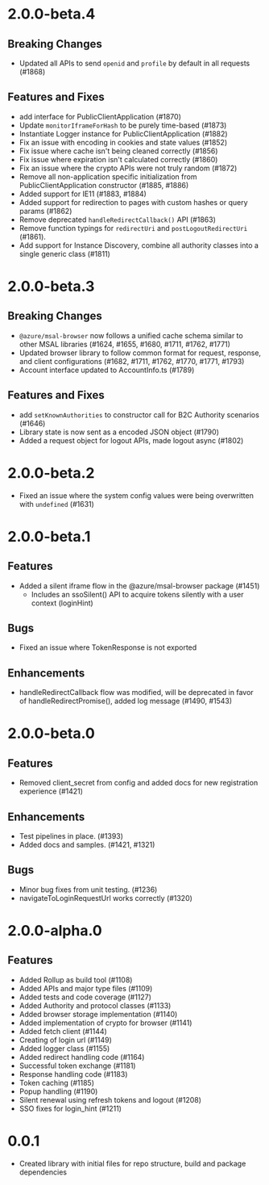 # 2.0.0-beta.4
## Breaking Changes
* Updated all APIs to send `openid` and `profile` by default in all requests (#1868)

## Features and Fixes
* add interface for PublicClientApplication (#1870)
* Update `monitorIframeForHash` to be purely time-based (#1873)
* Instantiate Logger instance for PublicClientApplication (#1882)
* Fix an issue with encoding in cookies and state values (#1852)
* Fix issue where cache isn't being cleaned correctly (#1856)
* Fix issue where expiration isn't calculated correctly (#1860)
* Fix an issue where the crypto APIs were not truly random (#1872)
* Remove all non-application specific initialization from PublicClientApplication constructor (#1885, #1886)
* Added support for IE11 (#1883, #1884)
* Added support for redirection to pages with custom hashes or query params (#1862)
* Remove deprecated `handleRedirectCallback()` API (#1863)
* Remove function typings for `redirectUri` and `postLogoutRedirectUri` (#1861).
* Add support for Instance Discovery, combine all authority classes into a single generic class (#1811)

# 2.0.0-beta.3
## Breaking Changes
* `@azure/msal-browser` now follows a unified cache schema similar to other MSAL libraries (#1624, #1655, #1680, #1711, #1762, #1771)
* Updated browser library to follow common format for request, response, and client configurations (#1682, #1711, #1762, #1770, #1771, #1793)
* Account interface updated to AccountInfo.ts (#1789)

## Features and Fixes
* add `setKnownAuthorities` to constructor call for B2C Authority scenarios (#1646)
* Library state is now sent as a encoded JSON object (#1790)
* Added a request object for logout APIs, made logout async (#1802)

# 2.0.0-beta.2
* Fixed an issue where the system config values were being overwritten with `undefined` (#1631)

# 2.0.0-beta.1
## Features
* Added a silent iframe flow in the @azure/msal-browser package (#1451)
    * Includes an ssoSilent() API to acquire tokens silently with a user context (loginHint)

## Bugs
* Fixed an issue where TokenResponse is not exported

## Enhancements
* handleRedirectCallback flow was modified, will be deprecated in favor of handleRedirectPromise(), added log message (#1490, #1543)

# 2.0.0-beta.0
## Features
* Removed client_secret from config and added docs for new registration experience (#1421)

## Enhancements
* Test pipelines in place. (#1393)
* Added docs and samples. (#1421, #1321)

## Bugs
* Minor bug fixes from unit testing. (#1236)
* navigateToLoginRequestUrl works correctly (#1320)

# 2.0.0-alpha.0
## Features
* Added Rollup as build tool (#1108)
* Added APIs and major type files (#1109)
* Added tests and code coverage (#1127)
* Added Authority and protocol classes (#1133)
* Added browser storage implementation (#1140)
* Added implementation of crypto for browser (#1141)
* Added fetch client (#1144)
* Creating of login url (#1149)
* Added logger class (#1155)
* Added redirect handling code (#1164)
* Successful token exchange (#1181)
* Response handling code (#1183)
* Token caching (#1185)
* Popup handling (#1190)
* Silent renewal using refresh tokens and logout (#1208)
* SSO fixes for login_hint (#1211)

# 0.0.1
- Created library with initial files for repo structure, build and package dependencies
